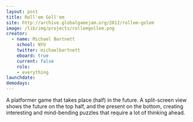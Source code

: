 ```yaml
---
layout: post
title: Roll'em Goll'em
site: http://archive.globalgamejam.org/2012/rollem-golem
image: /lib/img/projects/rollemgollem.png
creator:
  - name: Michael Bartnett
    school: NYU
    twitter: michaelbartnett
    eboard: true
    current: false
    role:
    - everything
launchdate: 
demodays:
---
```

A platformer game that takes place (half) in the future. A split-screen view shows the future on the top half, and the present on the bottom, creating interesting and mind-bending puzzles that require a lot of thinking ahead.